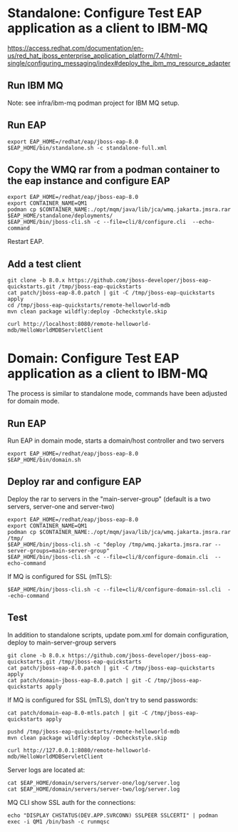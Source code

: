 # Standalone: Configure Test EAP application as a client to IBM-MQ

https://access.redhat.com/documentation/en-us/red_hat_jboss_enterprise_application_platform/7.4/html-single/configuring_messaging/index#deploy_the_ibm_mq_resource_adapter

## Run IBM MQ

Note: see infra/ibm-mq podman project for IBM MQ setup.


## Run EAP

```
export EAP_HOME=/redhat/eap/jboss-eap-8.0
$EAP_HOME/bin/standalone.sh -c standalone-full.xml
```

## Copy the WMQ rar from a podman container to the eap instance and configure EAP

```
export EAP_HOME=/redhat/eap/jboss-eap-8.0
export CONTAINER_NAME=QM1
podman cp $CONTAINER_NAME:./opt/mqm/java/lib/jca/wmq.jakarta.jmsra.rar  $EAP_HOME/standalone/deployments/
$EAP_HOME/bin/jboss-cli.sh -c --file=cli/8/configure.cli  --echo-command
```


Restart EAP.

## Add a test client


```
git clone -b 8.0.x https://github.com/jboss-developer/jboss-eap-quickstarts.git /tmp/jboss-eap-quickstarts
cat patch/jboss-eap-8.0.patch | git -C /tmp/jboss-eap-quickstarts apply 
cd /tmp/jboss-eap-quickstarts/remote-helloworld-mdb
mvn clean package wildfly:deploy -Dcheckstyle.skip
```

```
curl http://localhost:8080/remote-helloworld-mdb/HelloWorldMDBServletClient
```


# Domain: Configure Test EAP application as a client to IBM-MQ

The process is similar to standalone mode, commands have been adjusted for domain mode.


## Run EAP 
Run EAP in domain mode, starts a domain/host controller and two servers
```
export EAP_HOME=/redhat/eap/jboss-eap-8.0
$EAP_HOME/bin/domain.sh
```

## Deploy rar and configure EAP

Deploy the rar to servers in the "main-server-group" (default is a two servers, server-one and server-two)
```
export EAP_HOME=/redhat/eap/jboss-eap-8.0
export CONTAINER_NAME=QM1
podman cp $CONTAINER_NAME:./opt/mqm/java/lib/jca/wmq.jakarta.jmsra.rar /tmp/
$EAP_HOME/bin/jboss-cli.sh -c "deploy /tmp/wmq.jakarta.jmsra.rar --server-groups=main-server-group"
$EAP_HOME/bin/jboss-cli.sh -c --file=cli/8/configure-domain.cli  --echo-command
```

If MQ is configured for SSL (mTLS):

```
$EAP_HOME/bin/jboss-cli.sh -c --file=cli/8/configure-domain-ssl.cli  --echo-command
```

## Test

In addition to standalone scripts, update pom.xml for domain configuration, deploy to main-server-group servers
```
git clone -b 8.0.x https://github.com/jboss-developer/jboss-eap-quickstarts.git /tmp/jboss-eap-quickstarts
cat patch/jboss-eap-8.0.patch | git -C /tmp/jboss-eap-quickstarts apply
cat patch/domain-jboss-eap-8.0.patch | git -C /tmp/jboss-eap-quickstarts apply
```

If MQ is configured for SSL (mTLS), don't try to send passwords:
```
cat patch/domain-eap-8.0-mtls.patch | git -C /tmp/jboss-eap-quickstarts apply
```

```
pushd /tmp/jboss-eap-quickstarts/remote-helloworld-mdb
mvn clean package wildfly:deploy -Dcheckstyle.skip
```

```
curl http://127.0.0.1:8080/remote-helloworld-mdb/HelloWorldMDBServletClient
```

Server logs are located at:
```
cat $EAP_HOME/domain/servers/server-one/log/server.log
cat $EAP_HOME/domain/servers/server-two/log/server.log
```


MQ CLI show SSL auth for the connections:

```
echo "DISPLAY CHSTATUS(DEV.APP.SVRCONN) SSLPEER SSLCERTI" | podman exec -i QM1 /bin/bash -c runmqsc
```
